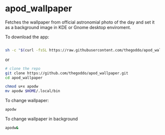 # apod_wallpaper
Fetches the wallpaper from official astronomial photo of the day and set it as a background image in KDE or Gnome desktop enviroment.

To download the app:
```sh

sh -c "$(curl -fsSL https://raw.githubusercontent.com/thegoddo/apod_wallpaper/main/install.sh)"
```
or
```sh
# clone the repo
git clone https://github.com/thegoddo/apod_wallpaper.git
cd apod_wallpaper

chmod u+x apodw
mv apodw $HOME/.local/bin
```

To change wallpaper:
```bash
apodw
```

To change wallpaper in background
```bash
apodw&
```
